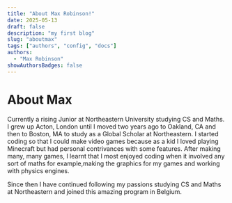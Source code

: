 ```yaml
---
title: "About Max Robinson!"
date: 2025-05-13
draft: false
description: "my first blog"
slug: "aboutmax"
tags: ["authors", "config", "docs"]
authors:
  - "Max Robinson"
showAuthorsBadges: false
---
```


# About Max

Currently a rising Junior at Northeastern University studying CS and Maths. I grew up Acton, London until I moved two years ago to Oakland, CA and then to Boston, MA to study as a Global Scholar at Northeastern. I started coding so that I could make video games because as a kid I loved playing Minecraft but had personal contrivances with some features. After making many, many games, I learnt that I most enjoyed coding when it involved any sort of maths for example,making the graphics for my games and working with physics engines.

Since then I have continued following my passions studying CS and Maths at Northeastern and joined this amazing program in Belgium.
